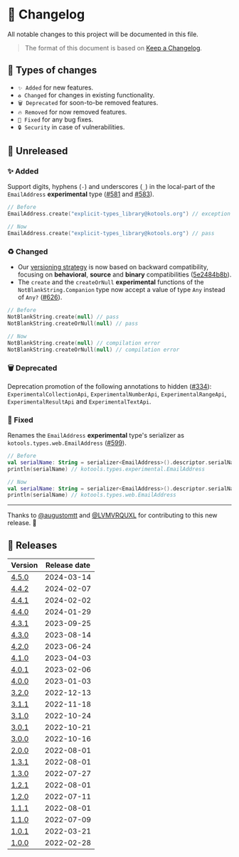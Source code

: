 # 🔄 Changelog

All notable changes to this project will be documented in this file.

> The format of this document is based on
> [Keep a Changelog](https://keepachangelog.com/en/1.1.0).

## 🤔 Types of changes

- `✨ Added` for new features.
- `♻️ Changed` for changes in existing functionality.
- `🗑️ Deprecated` for soon-to-be removed features.
- `🔥 Removed` for now removed features.
- `🐛 Fixed` for any bug fixes.
- `🔒 Security` in case of vulnerabilities.

## 🚧 Unreleased

### ✨ Added

Support digits, hyphens (`-`) and underscores (`_`) in the local-part of the
`EmailAddress` **experimental** type ([#581] and [#583]).

```kotlin
// Before
EmailAddress.create("explicit-types_library@kotools.org") // exception

// Now
EmailAddress.create("explicit-types_library@kotools.org") // pass
```

### ♻️ Changed

- Our [versioning strategy](documentation/versioning-strategy.md) is now based
  on backward compatibility, focusing on **behavioral**, **source** and
  **binary** compatibilities ([5e2484b8b]).
- The `create` and the `createOrNull` **experimental** functions of the
  `NotBlankString.Companion` type now accept a value of type `Any` instead of
  `Any?` ([#626]).

```kotlin
// Before
NotBlankString.create(null) // pass
NotBlankString.createOrNull(null) // pass

// Now
NotBlankString.create(null) // compilation error
NotBlankString.createOrNull(null) // compilation error
```

### 🗑️ Deprecated

Deprecation promotion of the following annotations to hidden ([#334]):
`ExperimentalCollectionApi`, `ExperimentalNumberApi`, `ExperimentalRangeApi`,
`ExperimentalResultApi` and `ExperimentalTextApi`.

### 🐛 Fixed

Renames the `EmailAddress` **experimental** type's serializer as
`kotools.types.web.EmailAddress` ([#599]).

```kotlin
// Before
val serialName: String = serializer<EmailAddress>().descriptor.serialName
println(serialName) // kotools.types.experimental.EmailAddress

// Now
val serialName: String = serializer<EmailAddress>().descriptor.serialName
println(serialName) // kotools.types.web.EmailAddress
```

---

Thanks to [@augustomtt] and [@LVMVRQUXL] for contributing to this new release.
🙏

[@augustomtt]: https://github.com/augustomtt
[@LVMVRQUXL]: https://github.com/LVMVRQUXL
[#334]: https://github.com/kotools/types/issues/334
[#581]: https://github.com/kotools/types/issues/581
[#583]: https://github.com/kotools/types/issues/583
[#599]: https://github.com/kotools/types/issues/599
[#626]: https://github.com/kotools/types/pull/626
[5e2484b8b]: https://github.com/kotools/types/commit/5e2484b8bf2756e41eb207d2e11acc9d5f5661d0

## 🔖 Releases

| Version | Release date |
|---------|--------------|
| [4.5.0] | 2024-03-14   |
| [4.4.2] | 2024-02-07   |
| [4.4.1] | 2024-02-02   |
| [4.4.0] | 2024-01-29   |
| [4.3.1] | 2023-09-25   |
| [4.3.0] | 2023-08-14   |
| [4.2.0] | 2023-06-24   |
| [4.1.0] | 2023-04-03   |
| [4.0.1] | 2023-02-06   |
| [4.0.0] | 2023-01-03   |
| [3.2.0] | 2022-12-13   |
| [3.1.1] | 2022-11-18   |
| [3.1.0] | 2022-10-24   |
| [3.0.1] | 2022-10-21   |
| [3.0.0] | 2022-10-16   |
| [2.0.0] | 2022-08-01   |
| [1.3.1] | 2022-08-01   |
| [1.3.0] | 2022-07-27   |
| [1.2.1] | 2022-08-01   |
| [1.2.0] | 2022-07-11   |
| [1.1.1] | 2022-08-01   |
| [1.1.0] | 2022-07-09   |
| [1.0.1] | 2022-03-21   |
| [1.0.0] | 2022-02-28   |

[4.5.0]: https://github.com/kotools/types/releases/tag/4.5.0
[4.4.2]: https://github.com/kotools/types/releases/tag/4.4.2
[4.4.1]: https://github.com/kotools/types/releases/tag/4.4.1
[4.4.0]: https://github.com/kotools/types/releases/tag/4.4.0
[4.3.1]: https://github.com/kotools/types/releases/tag/4.3.1
[4.3.0]: https://github.com/kotools/types/releases/tag/4.3.0
[4.2.0]: https://github.com/kotools/types/releases/tag/4.2.0
[4.1.0]: https://github.com/kotools/types/releases/tag/4.1.0
[4.0.1]: https://github.com/kotools/types/releases/tag/4.0.1
[4.0.0]: https://github.com/kotools/types/releases/tag/4.0.0
[3.2.0]: https://github.com/kotools/libraries/releases/tag/types-v3.2.0
[3.1.1]: https://github.com/kotools/libraries/releases/tag/types-v3.1.1
[3.1.0]: https://github.com/kotools/types-legacy/releases/tag/v3.1.0
[3.0.1]: https://github.com/kotools/types-legacy/releases/tag/v3.0.1
[3.0.0]: https://github.com/kotools/types-legacy/releases/tag/v3.0.0
[2.0.0]: https://github.com/kotools/types-legacy/releases/tag/v2.0.0
[1.3.1]: https://github.com/kotools/types-legacy/releases/tag/v1.3.1
[1.3.0]: https://github.com/kotools/types-legacy/releases/tag/v1.3.0
[1.2.1]: https://github.com/kotools/types-legacy/releases/tag/v1.2.1
[1.2.0]: https://github.com/kotools/types-legacy/releases/tag/v1.2.0
[1.1.1]: https://github.com/kotools/types-legacy/releases/tag/v1.1.1
[1.1.0]: https://github.com/kotools/types-legacy/releases/tag/v1.1.0
[1.0.1]: https://github.com/kotools/types-legacy/releases/tag/v1.0.1
[1.0.0]: https://github.com/kotools/types-legacy/releases/tag/v1.0.0
